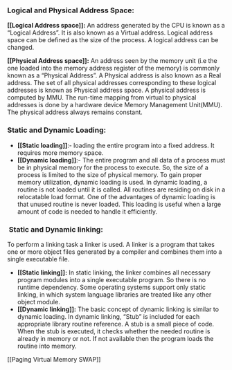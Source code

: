 ### Logical and Physical Address Space:

**[[Logical Address space]]:** An address generated by the CPU is known as a “Logical Address”. It is also known as a Virtual address. Logical address space can be defined as the size of the process. A logical address can be changed.

**[[Physical Address space]]:** An address seen by the memory unit (i.e the one loaded into the memory address register of the memory) is commonly known as a “Physical Address”. A Physical address is also known as a Real address. The set of all physical addresses corresponding to these logical addresses is known as Physical address space. A physical address is computed by MMU. The run-time mapping from virtual to physical addresses is done by a hardware device Memory Management Unit(MMU). The physical address always remains constant.

### Static and Dynamic Loading:

-   **[[Static loading]]**:- loading the entire program into a fixed address. It requires more memory space.
-   **[[Dynamic loading]]**:- The entire program and all data of a process must be in physical memory for the process to execute. So, the size of a process is limited to the size of physical memory. To gain proper memory utilization, dynamic loading is used. In dynamic loading, a routine is not loaded until it is called. All routines are residing on disk in a relocatable load format. One of the advantages of dynamic loading is that unused routine is never loaded. This loading is useful when a large amount of code is needed to handle it efficiently.

###  Static and Dynamic linking:

To perform a linking task a linker is used. A linker is a program that takes one or more object files generated by a compiler and combines them into a single executable file.

-   **[[Static linking]]:** In static linking, the linker combines all necessary program modules into a single executable program. So there is no runtime dependency. Some operating systems support only static linking, in which system language libraries are treated like any other object module.
-   **[[Dynamic linking]]:** The basic concept of dynamic linking is similar to dynamic loading. In dynamic linking, “Stub” is included for each appropriate library routine reference. A stub is a small piece of code. When the stub is executed, it checks whether the needed routine is already in memory or not. If not available then the program loads the routine into memory.

[[Paging Virtual Memory SWAP]]
